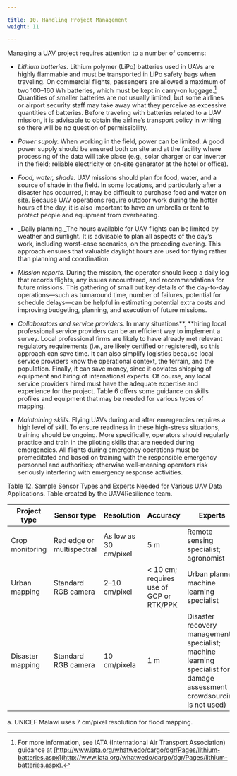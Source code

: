 ```yaml
---

title: 10. Handling Project Management
weight: 11

---
```




Managing a UAV project requires attention to a number of concerns:



*   _Lithium batteries._ Lithium polymer (LiPo) batteries used in UAVs are highly flammable and must be transported in LiPo safety bags when traveling. On commercial flights, passengers are allowed a maximum of two 100–160 Wh batteries, which must be kept in carry-on luggage.[^15] Quantities of smaller batteries are not usually limited, but some airlines or airport security staff may take away what they perceive as excessive quantities of batteries. Before traveling with batteries related to a UAV mission, it is advisable to obtain the airline’s transport policy in writing so there will be no question of permissibility. 


*   _Power supply._ When working in the field, power can be limited. A good power supply should be ensured both on site and at the facility where processing of the data will take place (e.g., solar charger or car inverter in the field; reliable electricity or on-site generator at the hotel or office). 
*   _Food, water, shade._ UAV missions should plan for food, water, and a source of shade in the field. In some locations, and particularly after a disaster has occurred, it may be difficult to purchase food and water on site. Because UAV operations require outdoor work during the hotter hours of the day, it is also important to have an umbrella or tent to protect people and equipment from overheating. 
*   _Daily planning._The hours available for UAV flights can be limited by weather and sunlight. It is advisable to plan all aspects of the day’s work, including worst-case scenarios, on the preceding evening. This approach ensures that valuable daylight hours are used for flying rather than planning and coordination. 
*   _Mission reports._ During the mission, the operator should keep a daily log that records flights, any issues encountered, and recommendations for future missions. This gathering of small but key details of the day-to-day operations—such as turnaround time, number of failures, potential for schedule delays—can be helpful in estimating potential extra costs and improving budgeting, planning, and execution of future missions. 
*   _Collaborators and service providers_. In many situations**, **hiring local professional service providers can be an efficient way to implement a survey. Local professional firms are likely to have already met relevant regulatory requirements (i.e., are likely certified or registered), so this approach can save time. It can also simplify logistics because local service providers know the operational context, the terrain, and the population. Finally, it can save money, since it obviates shipping of equipment and hiring of international experts. Of course, any local service providers hired must have the adequate expertise and experience for the project. Table 6 offers some guidance on skills profiles and equipment that may be needed for various types of mapping. 
*   _Maintaining skills._ Flying UAVs during and after emergencies requires a high level of skill.  To ensure readiness in these high-stress situations, training should be ongoing. More specifically, operators should regularly practice and train in the piloting skills that are needed during emergencies. All flights during emergency operations must be premeditated and based on training with the responsible emergency personnel and authorities; otherwise well-meaning operators risk seriously interfering with emergency response activities.  



Table 12. Sample Sensor Types and Experts Needed for Various UAV Data Applications. Table created by the UAV4Resilience team.



|Project type|Sensor type|Resolution|Accuracy|Experts|
|--- |--- |--- |--- |--- |
|Crop monitoring|Red edge or multispectral|As low as 30 cm/pixel|5 m|Remote sensing specialist; agronomist|
|Urban mapping|Standard RGB camera|2–10 cm/pixel|< 10 cm; requires use of GCP or RTK/PPK|Urban planner; machine learning specialist|
|Disaster mapping|Standard RGB camera|10 cm/pixela|1 m|Disaster recovery management specialist; machine learning specialist for damage assessment (if crowdsourcing is not used)|


a. UNICEF Malawi uses 7 cm/pixel resolution for flood mapping. 


[^15]:

     For more information, see IATA (International Air Transport Association) guidance at [http://www.iata.org/whatwedo/cargo/dgr/Pages/lithium-batteries.aspx](http://www.iata.org/whatwedo/cargo/dgr/Pages/lithium-batteries.aspx).
